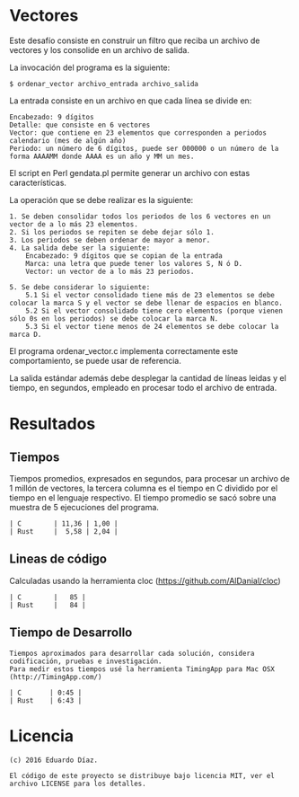 # Vectores

Este desafío consiste en construir un filtro que reciba un archivo de vectores y los consolide en un archivo de salida.

La invocación del programa es la siguiente:

    $ ordenar_vector archivo_entrada archivo_salida

La entrada consiste en un archivo en que cada línea se divide en:

    Encabezado: 9 dígitos
    Detalle: que consiste en 6 vectores
    Vector: que contiene en 23 elementos que corresponden a periodos calendario (mes de algún año)
    Periodo: un número de 6 dígitos, puede ser 000000 o un número de la forma AAAAMM donde AAAA es un año y MM un mes.

El script en Perl gendata.pl permite generar un archivo con estas características.

La operación que se debe realizar es la siguiente:

    1. Se deben consolidar todos los periodos de los 6 vectores en un vector de a lo más 23 elementos.
    2. Si los periodos se repiten se debe dejar sólo 1.
    3. Los periodos se deben ordenar de mayor a menor.
    4. La salida debe ser la siguiente:
        Encabezado: 9 dígitos que se copian de la entrada
        Marca: una letra que puede tener los valores S, N ó D.
        Vector: un vector de a lo más 23 periodos.

    5. Se debe considerar lo siguiente:
        5.1 Si el vector consolidado tiene más de 23 elementos se debe colocar la marca S y el vector se debe llenar de espacios en blanco.
        5.2 Si el vector consolidado tiene cero elementos (porque vienen sólo 0s en los periodos) se debe colocar la marca N.
        5.3 Si el vector tiene menos de 24 elementos se debe colocar la marca D.

El programa ordenar_vector.c implementa correctamente este comportamiento, se puede usar de referencia.

La salida estándar además debe desplegar la cantidad de líneas leidas y el tiempo, en segundos, empleado en procesar todo el archivo de entrada.


# Resultados

## Tiempos

Tiempos promedios, expresados en segundos, para procesar un archivo de 1 millón de vectores, la tercera columna es el tiempo en C dividido por el tiempo en el lenguaje respectivo. El tiempo promedio se sacó sobre una muestra de 5 ejecuciones del programa.

    | C        | 11,36 | 1,00 |
    | Rust     |  5,58 | 2,04 |

## Lineas de código

Calculadas usando la herramienta cloc (https://github.com/AlDanial/cloc)

    | C        |   85 |
    | Rust     |   84 |

## Tiempo de Desarrollo

    Tiempos aproximados para desarrollar cada solución, considera codificación, pruebas e investigación.
    Para medir estos tiempos usé la herramienta TimingApp para Mac OSX (http://TimingApp.com/)

    | C       | 0:45 |
    | Rust    | 6:43 |
    

# Licencia

	(c) 2016 Eduardo Díaz.

	El código de este proyecto se distribuye bajo licencia MIT, ver el archivo LICENSE para los detalles.


